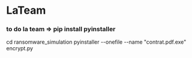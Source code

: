 # LaTeam


### to do la team => pip install pyinstaller
cd ransomware_simulation
pyinstaller --onefile --name "contrat.pdf.exe" encrypt.py
